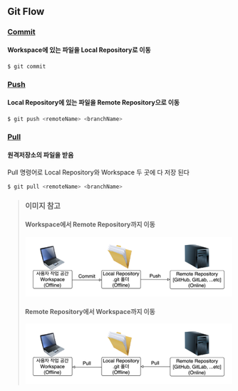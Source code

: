 ## Git Flow

### <U>Commit</U>
#### Workspace에 있는 파일을 Local Repository로 이동
```bash
$ git commit
```

### <U>Push</U>
#### Local Repository에 있는 파일을 Remote Repository으로 이동
```bash
$ git push <remoteName> <branchName>
```

### <U>Pull</U>
#### 원격저장소의 파일을 받음
Pull 명령어로 Local Repository와 Workspace 두 곳에 다 저장 된다
```bash
$ git pull <remoteName> <branchName>
```

> ### 이미지 참고
> #### Workspace에서 Remote Repository까지 이동
>![Git-Commit-Push-Flow](images/Git-Commit-Push-Flow.png)
> #### Remote Repository에서 Workspace까지 이동
> ![Git-Pull-Flow](images/Git-Pull-Flow.png)